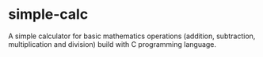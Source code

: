 # simple-calc
A simple calculator for basic mathematics operations (addition, subtraction, multiplication and division) build with C programming language.
